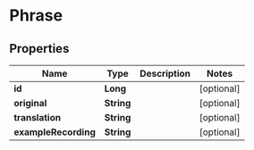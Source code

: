 

# Phrase


## Properties

| Name | Type | Description | Notes |
|------------ | ------------- | ------------- | -------------|
|**id** | **Long** |  |  [optional] |
|**original** | **String** |  |  [optional] |
|**translation** | **String** |  |  [optional] |
|**exampleRecording** | **String** |  |  [optional] |



